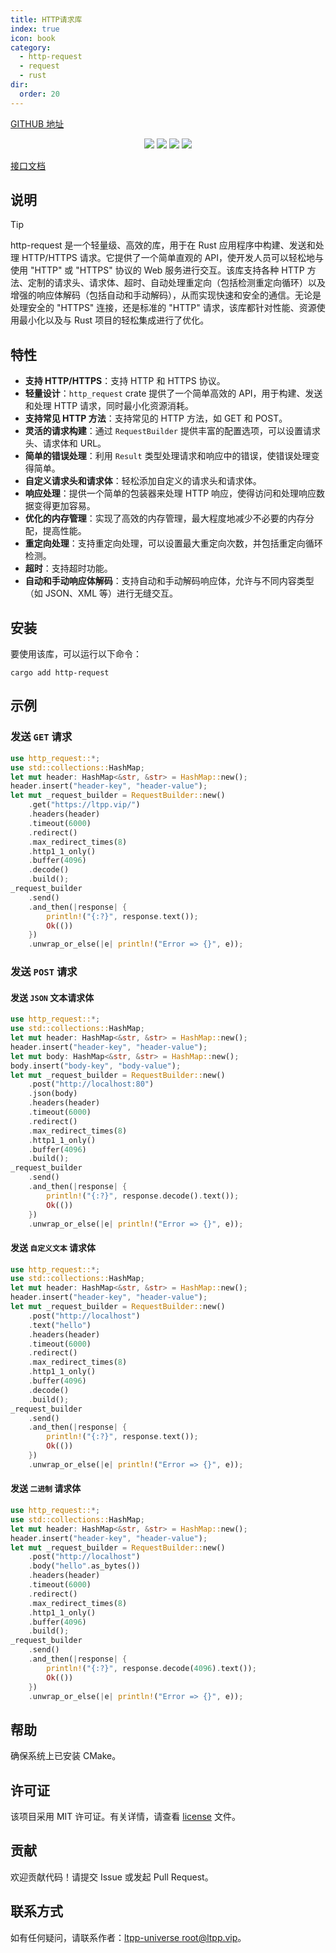 ```yaml
---
title: HTTP请求库
index: true
icon: book
category:
  - http-request
  - request
  - rust
dir:
  order: 20
---
```


<Share colorful />

[GITHUB 地址](https://github.com/ltpp-universe/http-request)

<center>

[![](https://img.shields.io/crates/v/http-request.svg)](https://crates.io/crates/http-request)
[![](https://docs.rs/http-request/badge.svg)](https://docs.rs/http-request)
[![](https://github.com/ltpp-universe/http-request/workflows/Rust/badge.svg)](https://github.com/ltpp-universe/http-request/actions?query=workflow:Rust)
[![](https://img.shields.io/crates/l/http-request.svg)](./license)

</center>

[接口文档](https://docs.rs/http-request/latest/http_request/)

## 说明

> [!tip]
> http-request 是一个轻量级、高效的库，用于在 Rust 应用程序中构建、发送和处理 HTTP/HTTPS 请求。它提供了一个简单直观的 API，使开发人员可以轻松地与使用 "HTTP" 或 "HTTPS" 协议的 Web 服务进行交互。该库支持各种 HTTP 方法、定制的请求头、请求体、超时、自动处理重定向（包括检测重定向循环）以及增强的响应体解码（包括自动和手动解码），从而实现快速和安全的通信。无论是处理安全的 "HTTPS" 连接，还是标准的 "HTTP" 请求，该库都针对性能、资源使用最小化以及与 Rust 项目的轻松集成进行了优化。

## 特性

- **支持 HTTP/HTTPS**：支持 HTTP 和 HTTPS 协议。
- **轻量设计**：`http_request` crate 提供了一个简单高效的 API，用于构建、发送和处理 HTTP 请求，同时最小化资源消耗。
- **支持常见 HTTP 方法**：支持常见的 HTTP 方法，如 GET 和 POST。
- **灵活的请求构建**：通过 `RequestBuilder` 提供丰富的配置选项，可以设置请求头、请求体和 URL。
- **简单的错误处理**：利用 `Result` 类型处理请求和响应中的错误，使错误处理变得简单。
- **自定义请求头和请求体**：轻松添加自定义的请求头和请求体。
- **响应处理**：提供一个简单的包装器来处理 HTTP 响应，使得访问和处理响应数据变得更加容易。
- **优化的内存管理**：实现了高效的内存管理，最大程度地减少不必要的内存分配，提高性能。
- **重定向处理**：支持重定向处理，可以设置最大重定向次数，并包括重定向循环检测。
- **超时**：支持超时功能。
- **自动和手动响应体解码**：支持自动和手动解码响应体，允许与不同内容类型（如 JSON、XML 等）进行无缝交互。

## 安装

要使用该库，可以运行以下命令：

```shell
cargo add http-request
```

## 示例

### 发送 `GET` 请求

```rs
use http_request::*;
use std::collections::HashMap;
let mut header: HashMap<&str, &str> = HashMap::new();
header.insert("header-key", "header-value");
let mut _request_builder = RequestBuilder::new()
    .get("https://ltpp.vip/")
    .headers(header)
    .timeout(6000)
    .redirect()
    .max_redirect_times(8)
    .http1_1_only()
    .buffer(4096)
    .decode()
    .build();
_request_builder
    .send()
    .and_then(|response| {
        println!("{:?}", response.text());
        Ok(())
    })
    .unwrap_or_else(|e| println!("Error => {}", e));
```

### 发送 `POST` 请求

#### 发送 `JSON` 文本请求体

```rs
use http_request::*;
use std::collections::HashMap;
let mut header: HashMap<&str, &str> = HashMap::new();
header.insert("header-key", "header-value");
let mut body: HashMap<&str, &str> = HashMap::new();
body.insert("body-key", "body-value");
let mut _request_builder = RequestBuilder::new()
    .post("http://localhost:80")
    .json(body)
    .headers(header)
    .timeout(6000)
    .redirect()
    .max_redirect_times(8)
    .http1_1_only()
    .buffer(4096)
    .build();
_request_builder
    .send()
    .and_then(|response| {
        println!("{:?}", response.decode().text());
        Ok(())
    })
    .unwrap_or_else(|e| println!("Error => {}", e));
```

#### 发送 `自定义文本` 请求体

```rs
use http_request::*;
use std::collections::HashMap;
let mut header: HashMap<&str, &str> = HashMap::new();
header.insert("header-key", "header-value");
let mut _request_builder = RequestBuilder::new()
    .post("http://localhost")
    .text("hello")
    .headers(header)
    .timeout(6000)
    .redirect()
    .max_redirect_times(8)
    .http1_1_only()
    .buffer(4096)
    .decode()
    .build();
_request_builder
    .send()
    .and_then(|response| {
        println!("{:?}", response.text());
        Ok(())
    })
    .unwrap_or_else(|e| println!("Error => {}", e));
```

#### 发送 `二进制` 请求体

```rs
use http_request::*;
use std::collections::HashMap;
let mut header: HashMap<&str, &str> = HashMap::new();
header.insert("header-key", "header-value");
let mut _request_builder = RequestBuilder::new()
    .post("http://localhost")
    .body("hello".as_bytes())
    .headers(header)
    .timeout(6000)
    .redirect()
    .max_redirect_times(8)
    .http1_1_only()
    .buffer(4096)
    .build();
_request_builder
    .send()
    .and_then(|response| {
        println!("{:?}", response.decode(4096).text());
        Ok(())
    })
    .unwrap_or_else(|e| println!("Error => {}", e));
```

## 帮助

确保系统上已安装 CMake。

## 许可证

该项目采用 MIT 许可证。有关详情，请查看 [license](license) 文件。

## 贡献

欢迎贡献代码！请提交 Issue 或发起 Pull Request。

## 联系方式

如有任何疑问，请联系作者：[ltpp-universe <root@ltpp.vip>](mailto:root@ltpp.vip)。

<Bottom />
